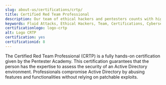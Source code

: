 ```yaml
---
slug: about-us/certifications/crtp/
title: Certified Red Team Professional
description: Our team of ethical hackers and pentesters counts with high certifications related to cybersecurity information.
keywords: Fluid Attacks, Ethical Hackers, Team, Certifications, Cybersecurity, Pentesters, Whitehat Hackers
certificationlogo: logo-crtp
alt: Logo CRTP
certification: yes
certificationid: 8
---
```


The Certified Red Team Professional (CRTP) is a fully hands-on
certification given by the Pentester Academy. This certification
guarantees that the person has the expertise to assess the security of
an Active Directory environment. Professionals compromise Active
Directory by abusing features and functionalities without relying on
patchable exploits.
